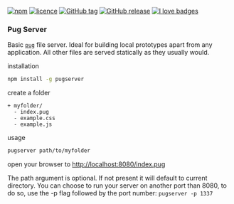 [![npm](https://img.shields.io/npm/v/pugserver.svg?style=flat-square)](https://www.npmjs.com/package/pugserver)
[![licence](https://img.shields.io/npm/l/pugserver.svg?style=flat-square)](https://github.com/ctrlaltdev/pug-server/blob/master/LICENCE.md)
[![GitHub tag](https://img.shields.io/github/tag/ctrlaltdev/pug-server.svg?style=flat-square)](https://github.com/ctrlaltdev/pug-server/tags)
[![GitHub release](https://img.shields.io/github/release/ctrlaltdev/pug-server.svg?style=flat-square)](https://github.com/ctrlaltdev/pug-server/releases)
[![I love badges](https://img.shields.io/badge/I%20love-badges-FF00FF.svg?style=flat-square)](https://shields.io)

### Pug Server
Basic [`pug`](https://pugjs.org) file server. Ideal for building local prototypes apart from any application. All other files are served statically as they usually would.

installation
``` sh
npm install -g pugserver
```

create a folder

    + myfolder/
      - index.pug
      - example.css
      - example.js

usage
``` sh
pugserver path/to/myfolder
```

open your browser to [http://localhost:8080/index.pug](http://localhost:8080/index.pug)

The path argument is optional. If not present it will default to current directory.
You can choose to run your server on another port than 8080, to do so, use the -p flag followed by the port number: `pugserver -p 1337`


